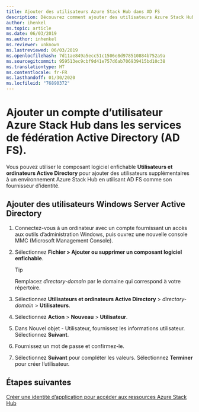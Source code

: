 ```yaml
---
title: Ajouter des utilisateurs Azure Stack Hub dans AD FS
description: Découvrez comment ajouter des utilisateurs Azure Stack Hub pour les déploiements des services de fédération Active Directory (AD FS).
author: ihenkel
ms.topic: article
ms.date: 06/03/2019
ms.author: inhenkel
ms.reviewer: unknown
ms.lastreviewed: 06/03/2019
ms.openlocfilehash: 7d11ae849a5ecc51c1506e8d978510884b752a9a
ms.sourcegitcommit: 959513ec9cbf9d41e757d6ab706939415bd10c38
ms.translationtype: HT
ms.contentlocale: fr-FR
ms.lasthandoff: 01/30/2020
ms.locfileid: "76890372"
---
```

# <a name="add-a-new-azure-stack-hub-user-account-in-active-directory-federation-services-ad-fs"></a>Ajouter un compte d’utilisateur Azure Stack Hub dans les services de fédération Active Directory (AD FS).

Vous pouvez utiliser le composant logiciel enfichable **Utilisateurs et ordinateurs Active Directory** pour ajouter des utilisateurs supplémentaires à un environnement Azure Stack Hub en utilisant AD FS comme son fournisseur d’identité.

## <a name="add-windows-server-active-directory-users"></a>Ajouter des utilisateurs Windows Server Active Directory

1. Connectez-vous à un ordinateur avec un compte fournissant un accès aux outils d’administration Windows, puis ouvrez une nouvelle console MMC (Microsoft Management Console).
2. Sélectionnez **Fichier > Ajouter ou supprimer un composant logiciel enfichable**.

   > [!TIP]
   > Remplacez *directory-domain* par le domaine qui correspond à votre répertoire. 

3. Sélectionnez **Utilisateurs et ordinateurs Active Directory** > *directory-domain* > **Utilisateurs**.
4. Sélectionnez **Action** > **Nouveau** > **Utilisateur**.
5. Dans Nouvel objet - Utilisateur, fournissez les informations utilisateur. Sélectionnez **Suivant**.
6. Fournissez un mot de passe et confirmez-le.
7. Sélectionnez **Suivant** pour compléter les valeurs. Sélectionnez **Terminer** pour créer l’utilisateur.


## <a name="next-steps"></a>Étapes suivantes

[Créer une identité d’application pour accéder aux ressources Azure Stack Hub](azure-stack-create-service-principals.md)